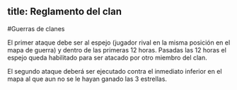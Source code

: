 title: Reglamento del clan
---

#Guerras de clanes

El primer ataque debe ser al espejo (jugador rival en la misma posición en el mapa de guerra) y dentro de las primeras 12 horas.
Pasadas las 12 horas el espejo queda habilitado para ser atacado por otro miembro del clan.

El segundo ataque deberá ser ejecutado contra el inmediato inferior en el mapa al que aun no se le hayan ganado las 3 estrellas.
